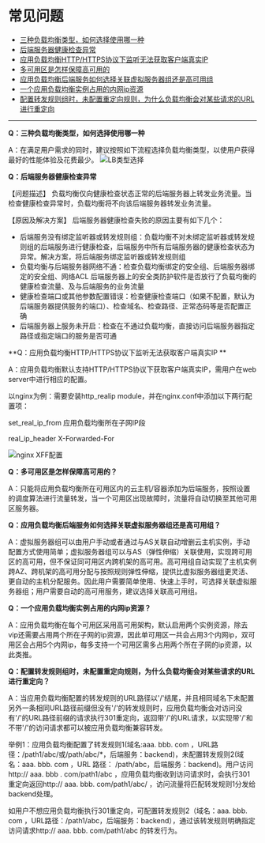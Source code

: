 # 常见问题
- [三种负载均衡类型，如何选择使用哪一种](FAQ#user-content-1)
- [后端服务器健康检查异常](FAQ#user-content-2)
- [应用负载均衡HTTP/HTTPS协议下监听无法获取客户端真实IP](FAQ#user-content-3)
- [多可用区是怎样保障高可用的](FAQ#user-content-4)
- [应用负载均衡后端服务如何选择关联虚拟服务器组还是高可用组](FAQ#user-content-5)
- [一个应用负载均衡实例占用的内网ip资源](FAQ#user-content-6)
- [配置转发规则组时，未配置重定向规则，为什么负载均衡会对某些请求的URL进行重定向](FAQ#user-content-7)

-----------------------------------------------------------------------------------------------------

**Q：三种负载均衡类型，如何选择使用哪一种**
<div id="user-content-1"></div>

A：在满足用户需求的同时，建议按照如下流程选择负载均衡类型，以使用户获得最好的性能体验及花费最少。
![LB类型选择](../../../../image/Networking/ALB/ALB-faq.png)

**Q：后端服务器健康检查异常**
<div id="user-content-2"></div>

【问题描述】
负载均衡仅向健康检查状态正常的后端服务器上转发业务流量。当检查健康检查异常时，负载均衡将不向该后端服务器转发业务流量。

【原因及解决方案】
后端服务器健康检查失败的原因主要有如下几个：

- 后端服务没有绑定监听器或转发规则组：负载均衡不对未绑定监听器或转发规则组的后端服务进行健康检查，后端服务中所有后端服务器的健康检查状态为异常。解决方案，将后端服务绑定监听器或转发规则组
- 负载均衡与后端服务器网络不通：检查负载均衡绑定的安全组、后端服务器绑定的安全组、网络ACL 后端服务器上的安全类防护软件是否放行了负载均衡的健康检查流量、及与后端服务的业务流量
- 健康检查端口或其他参数配置错误：检查健康检查端口（如果不配置，默认为后端服务器提供服务的端口）、检查域名、检查路径、正常态码等是否配置正确
- 后端服务器上服务未开启：检查在不通过负载均衡，直接访问后端服务器指定路径或指定端口的服务是否可通

**Q：应用负载均衡HTTP/HTTPS协议下监听无法获取客户端真实IP **
<div id="user-content-3"></div>

A：应用负载均衡默认支持HTTP/HTTPS协议下获取客户端真实IP，需用户在web server中进行相应的配置。

以nginx为例：需要安装http_realip module，并在nginx.conf中添加以下两行配置项：

set_real_ip_from 应用负载均衡所在子网IP段

real_ip_header X-Forwarded-For

![nginx XFF配置](https://github.com/jdcloudcom/cn/blob/master/image/Networking/ALB/ALB-010.png)

**Q：多可用区是怎样保障高可用的？**
<div id="user-content-4"></div>

A：只能将应用负载均衡所在可用区内的云主机/容器添加为后端服务，按照设置的调度算法进行流量转发，当一个可用区出现故障时，流量将自动切换至其他可用区服务器。


**Q：应用负载均衡后端服务如何选择关联虚拟服务器组还是高可用组？**
<div id="user-content-5"></div>

A：虚拟服务器组可以由用户手动或者通过与AS关联自动增删云主机实例，手动配置方式使用简单；虚拟服务器组可以与AS（弹性伸缩）关联使用，实现跨可用区的高可用，但不保证同可用区内跨机架的高可用。高可用组自动实现了主机实例跨AZ、跨机架的高可用分配与按照规则弹性伸缩，提供比虚拟服务器组更灵活、更自动的主机分配服务。因此用户需要简单使用、快速上手时，可选择关联虚拟服务器组；用户需要自动的高可用服务，建议选择关联高可用组。


**Q：一个应用负载均衡实例占用的内网ip资源？**
<div id="user-content-6"></div>

A：应用负载均衡在每个可用区采用高可用架构，默认启用两个实例资源，除去vip还需要占用两个所在子网的ip资源，因此单可用区一共会占用3个内网ip，双可用区会占用5个内网ip，每多支持一个可用区需多占用两个所在子网的ip资源，以此类推。

**Q：配置转发规则组时，未配置重定向规则，为什么负载均衡会对某些请求的URL进行重定向？**
<div id="user-content-7"></div>

A：当应用负载均衡配置的转发规则的URL路径以'/'结尾，并且相同域名下未配置另外一条相同URL路径前缀但没有'/'的转发规则时，应用负载均衡会对访问没有'/'的URL路径前缀的请求执行301重定向，返回带'/'的URL请求，以实现带'/'和不带'/'的访问请求都可以被应用负载均衡兼容转发。

举例1：应用负载均衡配置了转发规则1(域名:aaa. bbb. com ，URL路径：/path1/abc/或/path/abc/\*，后端服务：backend)，未配置转发规则2(域名：aaa. bbb. com ，URL 路径： /path/abc，后端服务：backend)。用户访问 http:// aaa. bbb . com/path1/abc ，应用负载均衡收到访问请求时，会执行301重定向返回http:// aaa. bbb. com/path1/abc/ ，访问流量将匹配转发规则1分发给backend处理。

如用户不想应用负载均衡执行301重定向，可配置转发规则2（域名：aaa. bbb. com ，URL路径：/path1/abc，后端服务：backend），通过该转发规则明确指定访问请求http:// aaa. bbb. com/path1/abc 的转发行为。

